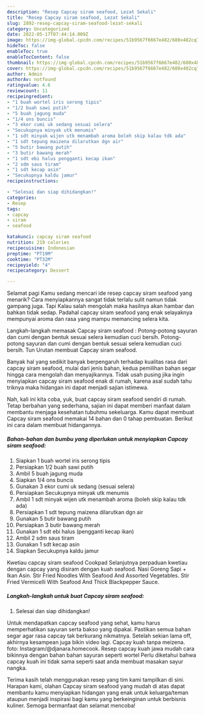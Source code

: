 ```yaml
---
description: "Resep Capcay siram seafood, Lezat Sekali"
title: "Resep Capcay siram seafood, Lezat Sekali"
slug: 2892-resep-capcay-siram-seafood-lezat-sekali
category: Uncategorized
date: 2022-05-17T07:44:14.009Z
image: https://img-global.cpcdn.com/recipes/51b9567f6667e482/680x482cq70/capcay-siram-seafood-foto-resep-utama.jpg
hideToc: false
enableToc: true
enableTocContent: false
thumbnail: https://img-global.cpcdn.com/recipes/51b9567f6667e482/680x482cq70/capcay-siram-seafood-foto-resep-utama.jpg
cover: https://img-global.cpcdn.com/recipes/51b9567f6667e482/680x482cq70/capcay-siram-seafood-foto-resep-utama.jpg
author: Admin
authorAv: notfound
ratingvalue: 4.6
reviewcount: 11
recipeingredient:
- "1 buah wortel iris serong tipis"
- "1/2 buah sawi putih"
- "5 buah jagung muda"
- "1/4 ons buncis"
- "3 ekor cumi uk sedang sesuai selera"
- "Secukupnya minyak utk menumis"
- "1 sdt minyak wijen utk menambah aroma boleh skip kalau tdk ada"
- "1 sdt tepung maizena dilarutkan dgn air"
- "5 butir bawang putih"
- "3 butir bawang merah"
- "1 sdt ebi halus pengganti kecap ikan"
- "2 sdm saus tiram"
- "1 sdt kecap asin"
- "Secukupnya kaldu jamur"
recipeinstructions:

- "Selesai dan siap dihidangkan!"
categories:
- Resep
tags:
- capcay
- siram
- seafood

katakunci: capcay siram seafood 
nutrition: 219 calories
recipecuisine: Indonesian
preptime: "PT19M"
cooktime: "PT32M"
recipeyield: "4"
recipecategory: Dessert

---
```



Selamat pagi Kamu sedang mencari ide resep capcay siram seafood yang menarik? Cara menyiapkannya sangat tidak terlalu sulit namun tidak gampang juga. Tapi Kalau salah mengolah maka hasilnya akan hambar dan bahkan tidak sedap. Padahal capcay siram seafood yang enak selayaknya mempunyai aroma dan rasa yang mampu memancing selera kita.


Langkah-langkah memasak Capcay siram seafood : Potong-potong sayuran dan cumi dengan bentuk sesuai selera kemudian cuci bersih. Potong-potong sayuran dan cumi dengan bentuk sesuai selera kemudian cuci bersih. Tun Urutan membuat Capcay siram seafood.

Banyak hal yang sedikit banyak berpengaruh terhadap kualitas rasa dari capcay siram seafood, mulai dari jenis bahan, kedua pemilihan bahan segar hingga cara mengolah dan menyajikannya. Tidak usah pusing jika ingin menyiapkan capcay siram seafood enak di rumah, karena asal sudah tahu triknya maka hidangan ini dapat menjadi sajian istimewa.


Nah, kali ini kita coba, yuk, buat capcay siram seafood sendiri di rumah. Tetap berbahan yang sederhana, sajian ini dapat memberi manfaat dalam membantu menjaga kesehatan tubuhmu sekeluarga. Kamu dapat membuat Capcay siram seafood memakai 14 bahan dan 0 tahap pembuatan. Berikut ini cara dalam membuat hidangannya.

<!--inarticleads1-->

##### Bahan-bahan dan bumbu yang diperlukan untuk menyiapkan Capcay siram seafood:

1. Siapkan 1 buah wortel iris serong tipis
1. Persiapkan 1/2 buah sawi putih
1. Ambil 5 buah jagung muda
1. Siapkan 1/4 ons buncis
1. Gunakan 3 ekor cumi uk sedang (sesuai selera)
1. Persiapkan Secukupnya minyak utk menumis
1. Ambil 1 sdt minyak wijen utk menambah aroma (boleh skip kalau tdk ada)
1. Persiapkan 1 sdt tepung maizena dilarutkan dgn air
1. Gunakan 5 butir bawang putih
1. Persiapkan 3 butir bawang merah
1. Gunakan 1 sdt ebi halus (pengganti kecap ikan)
1. Ambil 2 sdm saus tiram
1. Gunakan 1 sdt kecap asin
1. Siapkan Secukupnya kaldu jamur


Kwetiau capcay siram seafood Cookpad Selanjutnya perpaduan kwetiau dengan capcay yang disiram dengan kuah seafood. Nasi Goreng Sapi + Ikan Asin. Stir Fried Noodles With Seafood And Assorted Vegetables. Stir Fried Vermicelli With Seafood And Thick Blackpepper Sauce. 

<!--inarticleads2-->

##### Langkah-langkah untuk buat Capcay siram seafood:


1. Selesai dan siap dihidangkan!

Untuk mendapatkan capcay seafood yang sehat, kamu harus memperhatikan sayuran serta bakso yang dipakai. Pastikan semua bahan segar agar rasa capcay tak berkurang nikmatnya. Setelah sekian lama off, akhirnya kesampean juga bikin video lagi. Capcay kuah tanpa meizena. foto: Instagram/@djanara.homecook. Resep capcay kuah jawa mudah cara bikinnya dengan bahan bahan sayuran seperti wortel Perlu diketahui bahwa capcay kuah ini tidak sama seperti saat anda membuat masakan sayur nangka. 

Terima kasih telah menggunakan resep yang tim kami tampilkan di sini. Harapan kami, olahan Capcay siram seafood yang mudah di atas dapat membantu kamu menyiapkan hidangan yang enak untuk keluarga/teman ataupun menjadi inspirasi bagi kamu yang berkeinginan untuk berbisnis kuliner. Semoga bermanfaat dan selamat mencoba!
